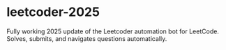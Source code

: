 # leetcoder-2025
Fully working 2025 update of the Leetcoder automation bot for LeetCode. Solves, submits, and navigates questions automatically.
